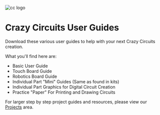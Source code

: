 ![cc logo](https://raw.githubusercontent.com/BrownDogGadgets/CrazyCircuits/master/User%20Guides/CClogo.jpg)
# Crazy Circuits User Guides

Download these various user guides to help with your next Crazy Circuits creation.

What you'll find here are:

* Basic User Guide
* Touch Board Guide
* Robotics Board Guide
* Individual Part "Mini" Guides (Same as found in kits)
* Individual Part Graphics for Digital Circuit Creation
* Practice "Paper" For Printing and Drawing Circuits

For larger step by step project guides and resources, please view our [Projects](https://github.com/BrownDogGadgets/CrazyCircuits/tree/master/Projects) area.
